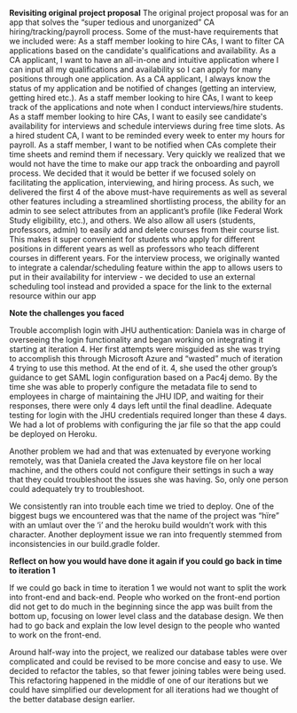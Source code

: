 
**Revisiting original project proposal**
The original project proposal was for an app that solves the “super tedious and unorganized” CA hiring/tracking/payroll process. Some of the must-have requirements that we included were:
As a staff member looking to hire CAs, I want to filter CA applications based on the candidate's qualifications and availability.
As a CA applicant, I want to have an all-in-one and intuitive application where I can input all my qualifications and availability so I can apply for many positions through one application.
As a CA applicant, I always know the status of my application and be notified of changes (getting an interview, getting hired etc.).
As a staff member looking to hire CAs, I want to keep track of the applications and note when I conduct interviews/hire students.
As a staff member looking to hire CAs, I want to easily see candidate's availability for interviews and schedule interviews during free time slots.
As a hired student CA, I want to be reminded every week to enter my hours for payroll.
As a staff member, I want to be notified when CAs complete their time sheets and remind them if necessary.
Very quickly we realized that we would not have the time to make our app track the onboarding and payroll process. We decided that it would be better if we focused solely on facilitating the application, interviewing, and hiring process.
    As such, we delivered the first 4 of the above must-have requirements as well as several other features including a streamlined shortlisting process, the ability for an admin to see select attributes from an applicant’s profile (like Federal Work Study eligibility, etc.), and others. We also allow all users (students, professors, admin) to easily add and delete courses from their course list. This makes it super convenient for students who apply for different positions in different years as well as professors who teach different courses in different years. 
For the interview process, we originally wanted to integrate a calendar/scheduling feature within the app to allows users to put in their availability for interview - we decided to use an external scheduling tool instead and provided a space for the link to the external resource within our app

**Note the challenges you faced**

Trouble accomplish login with JHU authentication: Daniela was in charge of overseeing the login functionality and began working on integrating it starting at iteration 4. Her first attempts were misguided as she was trying to accomplish this through Microsoft Azure and “wasted” much of iteration 4 trying to use this method. At the end of it. 4, she used the other group’s guidance to get SAML login configuration based on a Pac4j demo. By the time she was able to properly configure the metadata file to send to employees in charge of maintaining the JHU IDP, and waiting for their responses, there were only 4 days left until the final deadline. Adequate testing for login with the JHU credentials required longer than these 4 days. We had a lot of problems with configuring the jar file so that the app could be deployed on Heroku. 

Another problem we had and that was extenuated by everyone working remotely, was that Daniela created the Java keystore file on her local machine, and the others could not configure their settings in such a way that they could troubleshoot the issues she was having. So, only one person could adequately try to troubleshoot.

We consistently ran into trouble each time we tried to deploy. One of the biggest bugs we encountered was that the name of the project was “hïre” with an umlaut over the ‘i’ and the heroku build wouldn’t work with this character. Another deployment issue we ran into frequently stemmed from inconsistencies in our build.gradle folder.

**Reflect on how you would have done it again if you could go back in time to iteration 1**

If we could go back in time to iteration 1 we would not want to split the work into front-end and back-end. People who worked on the front-end portion did not get to do much in the beginning since the app was built from the bottom up, focusing on lower level class and the database design. We then had to go back and explain the low level design to the people who wanted to work on the front-end. 

Around half-way into the project, we realized our database tables were over complicated and could be revised to be more concise and easy to use. We decided to refactor the tables, so that fewer joining tables were being used. This refactoring happened in the middle of one of our iterations but we could have simplified our development for all iterations had we thought of the better database design earlier.
